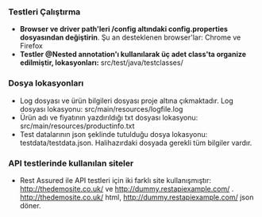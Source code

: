 ### Testleri Çalıştırma
- **Browser ve driver path'leri /config altındaki config.properties dosyasından değiştirin**. Şu an desteklenen browser'lar: Chrome ve Firefox
- **Testler @Nested annotation'ı kullanılarak üç adet class'ta organize edilmiştir, lokasyonları:** src/test/java/testclasses/
### Dosya lokasyonları
- Log dosyası ve ürün bilgileri dosyası proje altına çıkmaktadır. Log dosyası lokasyonu: src/main/resources/logfile.log
- Ürün adı ve fiyatının yazdırıldığı txt dosyası lokasyonu: src/main/resources/productinfo.txt
- Test datalarının json şeklinde tutulduğu dosya lokasyonu: testdata/testdata.json. Halihazırdaki dosyada gerekli tüm bilgiler vardır.
### API testlerinde kullanılan siteler
- Rest Assured ile API testleri için iki farklı site kullanışmıştır: http://thedemosite.co.uk/ ve http://dummy.restapiexample.com/ . http://thedemosite.co.uk/ html, http://dummy.restapiexample.com/ json döner.

